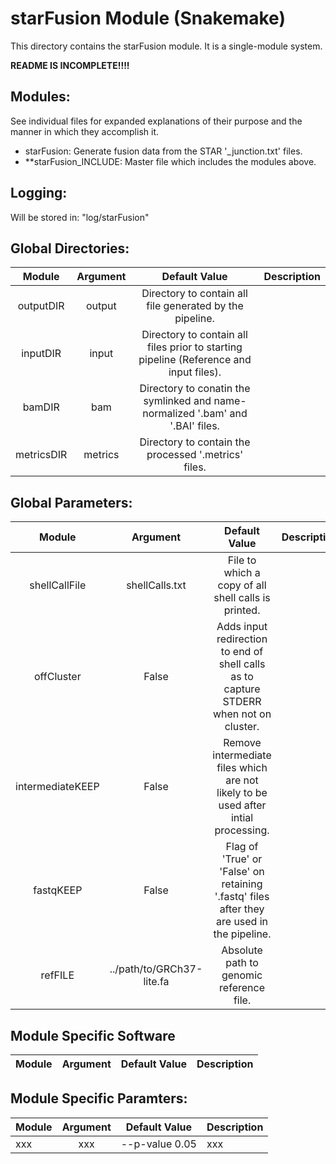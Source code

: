 # starFusion Module (Snakemake)
This directory contains the starFusion module. It is a single-module system.

**README IS INCOMPLETE!!!!**

## Modules:
See individual files for expanded explanations of their purpose and the manner in which they accomplish it.
* starFusion: Generate fusion data from the STAR '_junction.txt' files.
* **starFusion_INCLUDE: Master file which includes the modules above.

## Logging:
Will be stored in: "log/starFusion"

## Global Directories:
Module | Argument | Default Value | Description
:--------: | :--------: | :--------: | :--------
 | outputDIR | output | Directory to contain all file generated by the pipeline.
 | inputDIR | input | Directory to contain all files prior to starting pipeline (Reference and input files).
 | bamDIR | bam | Directory to conatin the symlinked and name-normalized '.bam' and '.BAI' files.
 | metricsDIR | metrics | Directory to contain the processed '.metrics' files.

## Global Parameters:
Module | Argument | Default Value | Description
:--------: | :--------: | :--------: | :--------
 | shellCallFile | shellCalls.txt | File to which a copy of all shell calls is printed.
 | offCluster | False | Adds input redirection to end of shell calls as to capture STDERR when not on cluster.
 | intermediateKEEP | False | Remove intermediate files which are not likely to be used after intial processing.
 | fastqKEEP | False | Flag of 'True' or 'False' on retaining '.fastq' files after they are used in the pipeline.
 | refFILE | ../path/to/GRCh37-lite.fa | Absolute path to genomic reference file.


## Module Specific Software
Module | Argument | Default Value | Description
:--------: | :--------: | :--------: | :--------

## Module Specific Paramters:
Module | Argument | Default Value | Description
:--------- | :--------: | :--------: | :--------
xxx | xxx | --p-value 0.05 | xxx
